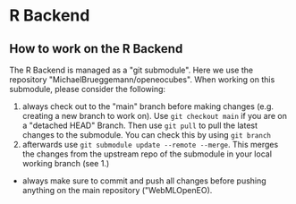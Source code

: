 # R Backend
## How to work on the R Backend
The R Backend is managed as a "git submodule". Here we use the repository "MichaelBrueggemann/openeocubes". When working on this submodule, please consider the following:

1.  always check out to the "main" branch before making changes (e.g. creating a new branch to work on). Use `git checkout main` if you are on a "detached HEAD" Branch. Then use `git pull` to pull the latest changes to the submodule. 
You can check this by using `git branch`
2. afterwards use `git submodule update --remote --merge`. This merges the changes from the upstream repo of the submodule in your local working branch (see 1.)
- always make sure to commit and push all changes before pushing anything on the main repository ("WebMLOpenEO).